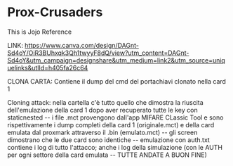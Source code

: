 # Prox-Crusaders
This is Jojo Reference

LINK: https://www.canva.com/design/DAGnt-Sd4oY/OiR3BUhxqk3Qh1twyyF8dQ/view?utm_content=DAGnt-Sd4oY&utm_campaign=designshare&utm_medium=link2&utm_source=uniquelinks&utlId=h405fa26c64

CLONA CARTA: Contiene il dump del cmd del portachiavi clonato nella card 1

Cloning attack: nella cartella c'è tutto quello che dimostra la riuscita dell'emulazione della card 1 dopo aver recuperato tutte le key con staticnested -- i file .mct provengono dall'app MIFARE CLassic Tool e sono rispettivamente i dump completi della card 1 (originale.mct) e della card emulata dal proxmark attraverso il .bin (emulato.mct) -- gli screen dimostrano che le due card sono identiche -- emulazione con auth.txt contiene i log di tutto l'attacco; anche i log della simulazione (con le AUTH per ogni settore della card emulata -- TUTTE ANDATE A BUON FINE) 
